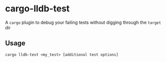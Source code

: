 # cargo-lldb-test
A `cargo` plugin to debug your failing tests without digging through the `target` dir

## Usage
```
cargo lldb-test <my_test> [additional test options]
```


